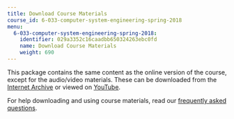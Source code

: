 ```yaml
---
title: Download Course Materials
course_id: 6-033-computer-system-engineering-spring-2018
menu:
  6-033-computer-system-engineering-spring-2018:
    identifier: 029a3352c16caadbb650324263ebc0fd
    name: Download Course Materials
    weight: 690
---
```

This package contains the same content as the online version of the course, except for the audio/video materials. These can be downloaded from the [Internet Archive](https://archive.org/details/MIT6.033S18/) or viewed on [YouTube](https://www.youtube.com/watch?v=r2_-2KW76ec).

For help downloading and using course materials, read our [frequently asked questions](https://ocw.mit.edu/help/faq-technology/).